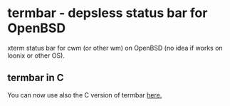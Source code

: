 # termbar - depsless status bar for OpenBSD

xterm status bar for cwm (or other wm) on OpenBSD (no idea if works on loonix or other OS).

## termbar in C

You can now use also the C version of termbar [here.](https://github.com/gonzalo-/termbarc/)
